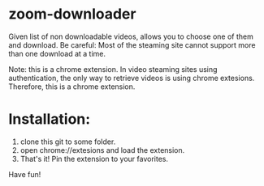 # zoom-downloader
Given list of non downloadable videos, allows you to choose one of them and download. 
Be careful: Most of the steaming site cannot support more than one download at a time.

Note: this is a chrome extension. In video steaming sites using authentication, the only way to retrieve videos is using chrome extesions. 
Therefore, this is a chrome extension.

# Installation:
1. clone this git to some folder.
2. open chrome://extesions and load the extension.
3. That's it! Pin the extension to your favorites.

Have fun!
